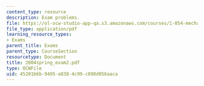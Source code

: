 ```yaml
---
content_type: resource
description: Exam problems.
file: https://ol-ocw-studio-app-qa.s3.amazonaws.com/courses/1-054-mechanics-and-design-of-concrete-structures-spring-2004/45201b6b9495a8384c99c898d056aaca_2004spring_exam2.pdf
file_type: application/pdf
learning_resource_types:
- Exams
parent_title: Exams
parent_type: CourseSection
resourcetype: Document
title: 2004spring_exam2.pdf
type: OCWFile
uid: 45201b6b-9495-a838-4c99-c898d056aaca
---
```

